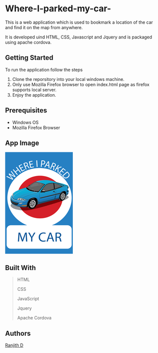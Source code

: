 # Where-I-parked-my-car-
This is a web application which is used to bookmark a location of the car and find it on the map from anywhere. 

It is developed uind HTML, CSS, Javascript and Jquery and is packaged using apache cordova.

## Getting Started
To run the application follow the steps
1. Clone the reporsitory into your local windows machine.
2. Only use Mozilla Firefox browser to open index.html page as firefox supports local server.
3. Enjoy the application.

## Prerequisites
* Windows OS
* Mozilla Firefox Browser

## App Image
<img src="splash.png">

## Built With
> HTML
>
> CSS
>
> JavaScript
>
> Jquery
>
> Apache Cordova

## Authors
[Ranjith D](https://github.com/Ranjith-D)
